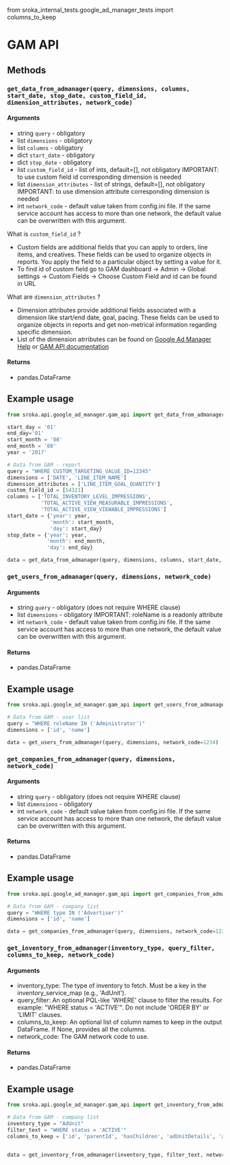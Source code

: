 from sroka_internal_tests.google_ad_manager_tests import columns_to_keep

# GAM API

## Methods

### `get_data_from_admanager(query, dimensions, columns, start_date, stop_date, custom_field_id, dimension_attributes, network_code)`

#### Arguments


* string `query` - obligatory
* list `dimensions` - obligatory
* list `columns` - obligatory
* dict `start_date` - obligatory
* dict `stop_date` - obligatory
* list `custom_field_id` -  list of ints, default=[], not obligatory  IMPORTANT: to use custom field id corresponding dimension is needed
* list `dimension_attributes` -  list of strings, default=[], not obligatory  IMPORTANT: to use dimension attribute corresponding dimension is needed
* int `network_code` - default value taken from config.ini file. If the same service account has access to more than one network, the default value can be overwritten with this argument.

What is `custom_field_id` ?
* Custom fields are additional fields that you can apply to orders, line items, and creatives. These fields can be used to organize objects in reports. You apply the field to a particular object by setting a value for it.
* To find id of custom field go to GAM dashboard -> Admin -> Global settings -> Custom Fields -> Choose Custom Field and id can be found in URL

What are `dimension_attributes` ?
* Dimension attributes provide additional fields associated with a dimension like start/end date, goal, pacing. These fields can be used to organize objects in reports and get non-metrical information regarding specific dimension.
* List of the dimension atrributes can be found on [Google Ad Manager Help](https://support.google.com/admanager/answer/2875225?hl=en&ref_topic=7492017) or [GAM API documentation](https://developers.google.com/ad-manager/api/reference/v202011/ReportService.DimensionAttribute)


#### Returns

* pandas.DataFrame


## Example usage

```python
from sroka.api.google_ad_manager.gam_api import get_data_from_admanager

start_day = '01'
end_day='01'
start_month = '08'
end_month = '08'
year = '2017'

# Data from GAM - report
query = "WHERE CUSTOM_TARGETING_VALUE_ID=12345"
dimensions = ['DATE', 'LINE_ITEM_NAME']
dimension_attributes = ['LINE_ITEM_GOAL_QUANTITY']
custom_field_id = [54321]
columns = ['TOTAL_INVENTORY_LEVEL_IMPRESSIONS', 
           'TOTAL_ACTIVE_VIEW_MEASURABLE_IMPRESSIONS',
           'TOTAL_ACTIVE_VIEW_VIEWABLE_IMPRESSIONS']
start_date = {'year': year,
              'month': start_month,
              'day': start_day}
stop_date = {'year': year,
             'month': end_month,
             'day': end_day}

data = get_data_from_admanager(query, dimensions, columns, start_date, stop_date, custom_field_id=custom_field_id, dimension_attributes=dimension_attributes, network_code=1234)

```

### `get_users_from_admanager(query, dimensions, network_code)`

#### Arguments


* string `query` - obligatory (does not require WHERE clause)
* list `dimensions` - obligatory IMPORTANT: roleName is a readonly attribute
* int `network_code` - default value taken from config.ini file. If the same service account has access to more than one network, the default value can be overwritten with this argument.

#### Returns

* pandas.DataFrame

## Example usage

```python
from sroka.api.google_ad_manager.gam_api import get_users_from_admanager

# Data from GAM - user list
query = "WHERE roleName IN ('Administrator')"
dimensions = ['id', 'name']

data = get_users_from_admanager(query, dimensions, network_code=1234)

```

### `get_companies_from_admanager(query, dimensions, network_code)`

#### Arguments


* string `query` - obligatory (does not require WHERE clause)
* list `dimensions` - obligatory
* int `network_code` - default value taken from config.ini file. If the same service account has access to more than one network, the default value can be overwritten with this argument.

#### Returns

* pandas.DataFrame

## Example usage

```python
from sroka.api.google_ad_manager.gam_api import get_companies_from_admanager

# Data from GAM - company list
query = "WHERE type IN ('Advertiser')"
dimensions = ['id', 'name']

data = get_companies_from_admanager(query, dimensions, network_code=1234)

```

### `get_inventory_from_admanager(inventory_type, query_filter, columns_to_keep, network_code)`

#### Arguments
* inventory_type: The type of inventory to fetch. Must be a key in the 
                inventory_service_map (e.g., 'AdUnit').
* query_filter: An optional PQL-like 'WHERE' clause to filter the results.
             For example: "WHERE status = 'ACTIVE'". Do not include
             'ORDER BY' or 'LIMIT' clauses.
* columns_to_keep: An optional list of column names to keep in the output DataFrame.
            If None, provides all the columns.
* network_code: The GAM network code to use.

#### Returns

* pandas.DataFrame

## Example usage

```python
from sroka.api.google_ad_manager.gam_api import get_inventory_from_admanager

# Data from GAM - company list
inventory_type = "AdUnit"
filter_text = "WHERE status = 'ACTIVE'"
columns_to_keep = ['id', 'parentId', 'hasChildren', 'adUnitDetails', 'adUnitCode', 'targetWindow', 'targetPlatform', 'status'],


data = get_inventory_from_admanager(inventory_type, filter_text, network_code=1234)

```